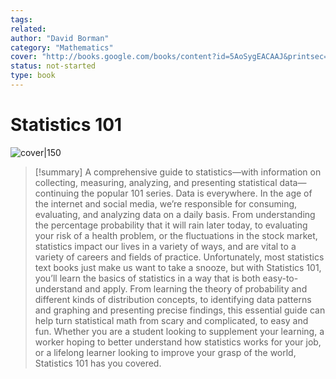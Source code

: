 ```yaml
---
tags: 
related: 
author: "David Borman"
category: "Mathematics"
cover: "http://books.google.com/books/content?id=5AoSygEACAAJ&printsec=frontcover&img=1&zoom=1&source=gbs_api"
status: not-started
type: book
---
```


# Statistics 101
![cover|150](http://books.google.com/books/content?id=5AoSygEACAAJ&printsec=frontcover&img=1&zoom=1&source=gbs_api)



> [!summary]
> A comprehensive guide to statistics—with information on collecting, measuring, analyzing, and presenting statistical data—continuing the popular 101 series. Data is everywhere. In the age of the internet and social media, we’re responsible for consuming, evaluating, and analyzing data on a daily basis. From understanding the percentage probability that it will rain later today, to evaluating your risk of a health problem, or the fluctuations in the stock market, statistics impact our lives in a variety of ways, and are vital to a variety of careers and fields of practice. Unfortunately, most statistics text books just make us want to take a snooze, but with Statistics 101, you’ll learn the basics of statistics in a way that is both easy-to-understand and apply. From learning the theory of probability and different kinds of distribution concepts, to identifying data patterns and graphing and presenting precise findings, this essential guide can help turn statistical math from scary and complicated, to easy and fun. Whether you are a student looking to supplement your learning, a worker hoping to better understand how statistics works for your job, or a lifelong learner looking to improve your grasp of the world, Statistics 101 has you covered.